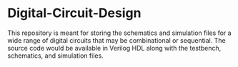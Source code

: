 # Digital-Circuit-Design
This repository is meant for storing the schematics and simulation files for a wide range of digital circuits that may be combinational or sequential. The source code would be available in Verilog HDL along with the testbench, schematics, and simulation files.
